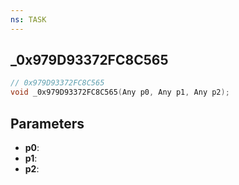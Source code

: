```yaml
---
ns: TASK
---
```

## _0x979D93372FC8C565

```c
// 0x979D93372FC8C565
void _0x979D93372FC8C565(Any p0, Any p1, Any p2);
```

## Parameters
* **p0**:
* **p1**:
* **p2**:
